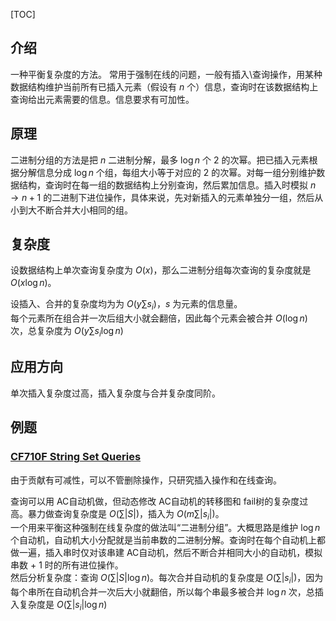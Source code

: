 [TOC]

## 介绍

一种平衡复杂度的方法。
常用于强制在线的问题，一般有插入\查询操作，用某种数据结构维护当前所有已插入元素（假设有 $n$ 个）信息，查询时在该数据结构上查询给出元素需要的信息。信息要求有可加性。

## 原理
二进制分组的方法是把 $n$ 二进制分解，最多 $\log n$ 个 $2$ 的次幂。把已插入元素根据分解信息分成 $\log n$ 个组，每组大小等于对应的 $2$ 的次幂。对每一组分别维护数据结构，查询时在每一组的数据结构上分别查询，然后累加信息。插入时模拟 $n \to n + 1$ 的二进制下进位操作，具体来说，先对新插入的元素单独分一组，然后从小到大不断合并大小相同的组。


## 复杂度

设数据结构上单次查询复杂度为 $O(x)$，那么二进制分组每次查询的复杂度就是 $O(x\log n)$。

设插入、合并的复杂度均为为 $O(y\sum {s_i})$，$s$ 为元素的信息量。  
每个元素所在组合并一次后组大小就会翻倍，因此每个元素会被合并 $O(\log n)$ 次，总复杂度为 $O(y\sum {s_i} \log n)$

## 应用方向

单次插入复杂度过高，插入复杂度与合并复杂度同阶。

## 例题

### [CF710F String Set Queries](https://www.luogu.com.cn/problem/CF710F)

由于贡献有可减性，可以不管删除操作，只研究插入操作和在线查询。

查询可以用 AC自动机做，但动态修改 AC自动机的转移图和 fail树的复杂度过高。暴力做查询复杂度是 $O(\sum|S|)$，插入为 $O(m\sum {|s_i|})$。  
一个用来平衡这种强制在线复杂度的做法叫“二进制分组”。大概思路是维护 $\log n$ 个自动机，自动机大小分配就是当前串数的二进制分解。查询时在每个自动机上都做一遍，插入串时仅对该串建 AC自动机，然后不断合并相同大小的自动机，模拟串数 + 1 时的所有进位操作。  
然后分析复杂度：查询 $O(\sum|S| \log n)$。每次合并自动机的复杂度是 $O(\sum {|s_i|})$，因为每个串所在自动机合并一次后大小就翻倍，所以每个串最多被合并 $\log n$ 次，总插入复杂度是 $O(\sum {|s_i|} \log n)$